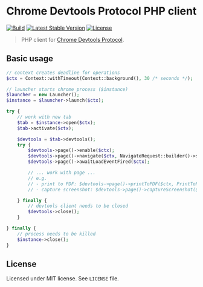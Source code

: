 # Chrome Devtools Protocol PHP client

[![Build](https://circleci.com/gh/jakubkulhan/chrome-devtools-protocol.svg?style=svg)](https://circleci.com/gh/jakubkulhan/chrome-devtools-protocol)
[![Latest Stable Version](https://poser.pugx.org/jakubkulhan/chrome-devtools-protocol/v/stable?format=flat)](https://packagist.org/packages/jakubkulhan/chrome-devtools-protocol)
[![License](https://poser.pugx.org/jakubkulhan/chrome-devtools-protocol/license?format=flat)](https://packagist.org/packages/jakubkulhan/chrome-devtools-protocol)

> PHP client for [Chrome Devtools Protocol](https://chromedevtools.github.io/devtools-protocol/).

## Basic usage

```php
// context creates deadline for operations
$ctx = Context::withTimeout(Context::background(), 30 /* seconds */);

// launcher starts chrome process ($instance)
$launcher = new Launcher();
$instance = $launcher->launch($ctx);

try {
	// work with new tab
	$tab = $instance->open($ctx);
	$tab->activate($ctx);

	$devtools = $tab->devtools();
	try {
		$devtools->page()->enable($ctx);
		$devtools->page()->navigate($ctx, NavigateRequest::builder()->setUrl("https://www.google.com/")->build());
		$devtools->page()->awaitLoadEventFired($ctx);

		// ... work with page ...
		// e.g.
		// - print to PDF: $devtools->page()->printToPDF($ctx, PrintToPDFRequest::make());
		// - capture screenshot: $devtools->page()->captureScreenshot($ctx, CaptureScreenshotRequest::builder()->setFormat("jpg")->setQuality(95)->build());

	} finally {
		// devtools client needs to be closed
		$devtools->close();
	}

} finally {
	// process needs to be killed
	$instance->close();
}
```

## License

Licensed under MIT license. See `LICENSE` file.
